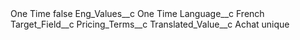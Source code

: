 <?xml version="1.0" encoding="UTF-8"?>
<CustomMetadata xmlns="http://soap.sforce.com/2006/04/metadata" xmlns:xsi="http://www.w3.org/2001/XMLSchema-instance" xmlns:xsd="http://www.w3.org/2001/XMLSchema">
    <label>One Time</label>
    <protected>false</protected>
    <values>
        <field>Eng_Values__c</field>
        <value xsi:type="xsd:string">One Time</value>
    </values>
    <values>
        <field>Language__c</field>
        <value xsi:type="xsd:string">French</value>
    </values>
    <values>
        <field>Target_Field__c</field>
        <value xsi:type="xsd:string">Pricing_Terms__c</value>
    </values>
    <values>
        <field>Translated_Value__c</field>
        <value xsi:type="xsd:string">Achat unique</value>
    </values>
</CustomMetadata>
